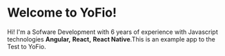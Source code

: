 # Welcome to YoFio!

Hi! I'm a Sofware Development with 6 years of experience with Javascript technologies **Angular,** **React,** **React Native**.This is an example app to the Test to YoFio.
